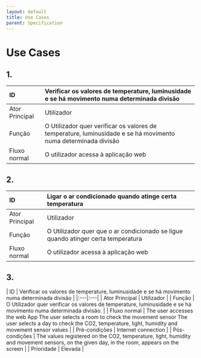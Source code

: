 ```yaml
---
layout: default
title: Use Cases
parent: Specification
---
```


# Use Cases

## 1.

<div markdown="1">

| ID             | Verificar os valores de temperature, luminusidade e se há movimento numa determinada divisão                   |
|:---------------|:---------------------------------------------------------------------------------------------------------------|
| Ator Principal | Utilizador                                                                                                     |
| Função         | O Utilizador quer verificar os valores de temperature, luminusidade e se há movimento numa determinada divisão |
| Fluxo normal   | O utilizador acessa à aplicação web                                                                            |

</div>

## 2.

<div markdown="1">

| ID             | Ligar o ar condicionado quando atinge certa temperatura                           |
|:---------------|:----------------------------------------------------------------------------------|
| Ator Principal | Utilizador                                                                        |
| Função         | O Utilizador quer que o ar condicionado se ligue quando atinger certa temperatura |
| Fluxo normal   | O utilizador acessa à aplicação web                                               |

</div>

## 3.

<div markdown="1">
| ID | Verificar os valores de temperature, luminusidade e se há movimento numa determinada divisão |
|:---|:---|
| Ator Principal     | Utilizador |
| Função | O Utilizador quer verificar os valores de temperature, luminusidade e se há movimento numa determinada divisão. |
| Fluxo normal | The user accesses the web App                                                                                 The user selects a room to check the movement sensor                                                                                 The user selects a day to check the CO2, temperature, light, humidity and movement sensor values |
| Pré-condições | Internet connection |
| Pós-condições | The  values registered on the CO2, temperature, light, humidity and movement  sensors, on the given day, in the room, appears on the screen |
| Prioridade | Elevada |
</div>
